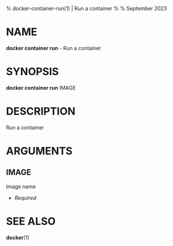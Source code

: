 % docker-container-run(1) | Run a container
% 
% September 2023

NAME
==================================================

**docker container run** - Run a container

SYNOPSIS
==================================================

**docker container run** IMAGE

DESCRIPTION
==================================================

Run a container


ARGUMENTS
==================================================

IMAGE
--------------------------------------------------

Image name

- *Required*

SEE ALSO
==================================================

**docker**(1)


